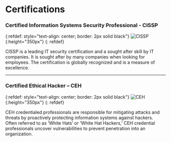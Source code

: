 # Certifications

### Certified Information Systems Security Professional - CISSP

{:refdef: style="text-align: center; border: 2px solid black"}
![CISSP](https://www.greycampus.com/userfiles/Picture3.jpg){:height="350px"}
{: refdef}

CISSP is a leading IT security certification and a sought after skill by IT companies. It is sought after by many companies when looking for employees. The certification is globally recognized and is a measure of excellence.

* * *

### Certified Ethical Hacker – CEH

{:refdef: style="text-align: center; border: 2px solid black"}
![CEH](https://www.imperva.com/learn/wp-content/uploads/sites/13/2019/01/CEH-Certificate-e1545215217560.jpg){:height="350px"}
{: refdef}

CEH credentialed professionals are responsible for mitigating attacks and threats by proactively protecting information systems against hackers. Often referred to as ‘White Hats’ or ‘White Hat Hackers,’ CEH credential professionals uncover vulnerabilities to prevent penetration into an organization. 
